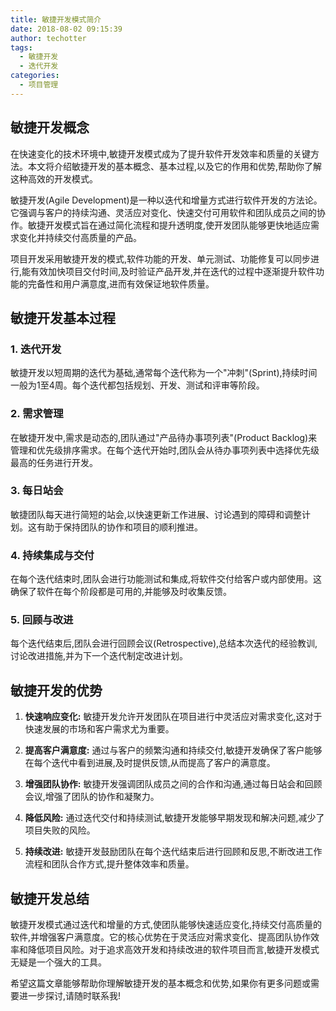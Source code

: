 ```yaml
---
title: 敏捷开发模式简介
date: 2018-08-02 09:15:39
author: techotter
tags:
  - 敏捷开发
  - 迭代开发
categories:
  - 项目管理
---
```


## 敏捷开发概念

在快速变化的技术环境中,敏捷开发模式成为了提升软件开发效率和质量的关键方法。本文将介绍敏捷开发的基本概念、基本过程,以及它的作用和优势,帮助你了解这种高效的开发模式。

敏捷开发(Agile Development)是一种以迭代和增量方式进行软件开发的方法论。它强调与客户的持续沟通、灵活应对变化、快速交付可用软件和团队成员之间的协作。敏捷开发模式旨在通过简化流程和提升透明度,使开发团队能够更快地适应需求变化并持续交付高质量的产品。

项目开发采用敏捷开发的模式,软件功能的开发、单元测试、功能修复可以同步进行,能有效加快项目交付时间,及时验证产品开发,并在迭代的过程中逐渐提升软件功能的完备性和用户满意度,进而有效保证地软件质量。

<!-- more -->

## 敏捷开发基本过程

### 1. 迭代开发

敏捷开发以短周期的迭代为基础,通常每个迭代称为一个"冲刺"(Sprint),持续时间一般为1至4周。每个迭代都包括规划、开发、测试和评审等阶段。

### 2. 需求管理

在敏捷开发中,需求是动态的,团队通过"产品待办事项列表"(Product Backlog)来管理和优先级排序需求。在每个迭代开始时,团队会从待办事项列表中选择优先级最高的任务进行开发。

### 3. 每日站会

敏捷团队每天进行简短的站会,以快速更新工作进展、讨论遇到的障碍和调整计划。这有助于保持团队的协作和项目的顺利推进。

### 4. 持续集成与交付

在每个迭代结束时,团队会进行功能测试和集成,将软件交付给客户或内部使用。这确保了软件在每个阶段都是可用的,并能够及时收集反馈。

### 5. 回顾与改进

每个迭代结束后,团队会进行回顾会议(Retrospective),总结本次迭代的经验教训,讨论改进措施,并为下一个迭代制定改进计划。

## 敏捷开发的优势

1. **快速响应变化:**
   敏捷开发允许开发团队在项目进行中灵活应对需求变化,这对于快速发展的市场和客户需求尤为重要。

2. **提高客户满意度:**
   通过与客户的频繁沟通和持续交付,敏捷开发确保了客户能够在每个迭代中看到进展,及时提供反馈,从而提高了客户的满意度。

3. **增强团队协作:**
   敏捷开发强调团队成员之间的合作和沟通,通过每日站会和回顾会议,增强了团队的协作和凝聚力。

4. **降低风险:**
   通过迭代交付和持续测试,敏捷开发能够早期发现和解决问题,减少了项目失败的风险。

5. **持续改进:**
   敏捷开发鼓励团队在每个迭代结束后进行回顾和反思,不断改进工作流程和团队合作方式,提升整体效率和质量。

## 敏捷开发总结

敏捷开发模式通过迭代和增量的方式,使团队能够快速适应变化,持续交付高质量的软件,并增强客户满意度。它的核心优势在于灵活应对需求变化、提高团队协作效率和降低项目风险。对于追求高效开发和持续改进的软件项目而言,敏捷开发模式无疑是一个强大的工具。

希望这篇文章能够帮助你理解敏捷开发的基本概念和优势,如果你有更多问题或需要进一步探讨,请随时联系我!
